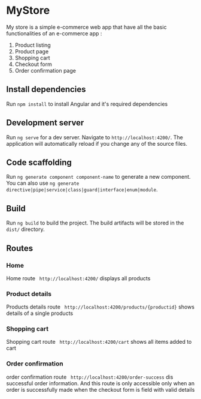 # MyStore

My store is a simple e-commerce web app that have all the basic functionalities of an e-commerce app :

1.  Product listing
2.  Product page
3.  Shopping cart
4.  Checkout form
5.  Order confirmation page

## Install dependencies

Run `npm install` to install Angular and it's required dependencies

## Development server

Run `ng serve` for a dev server. Navigate to `http://localhost:4200/`. The application will automatically reload if you change any of the source files.

## Code scaffolding

Run `ng generate component component-name` to generate a new component. You can also use `ng generate directive|pipe|service|class|guard|interface|enum|module`.

## Build

Run `ng build` to build the project. The build artifacts will be stored in the `dist/` directory.

## Routes

### Home

Home route ` http://localhost:4200/` displays all products

### Product details

Products details route ` http://localhost:4200/products/{productid}` shows details of a single products

### Shopping cart

Shopping cart route ` http://localhost:4200/cart` shows all items added to cart

### Order confirmation

order confirmation route ` http://localhost:4200/order-success` dis successful order information. And this route is only accessible only when an order is successfully made when the checkout form is field with valid details
